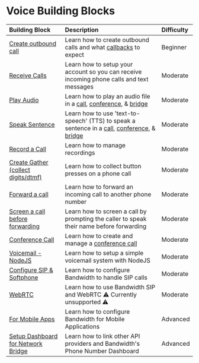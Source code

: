 # Voice Building Blocks

| Building Block                                           | Description                                                                                                                                                                                                                                                                                        | Difficulty |
|:---------------------------------------------------------|:---------------------------------------------------------------------------------------------------------------------------------------------------------------------------------------------------------------------------------------------------------------------------------------------------|:-----------|
| [Create outbound call](./outboundCall.md)                | Learn how to create outbound calls and what [callbacks](https://dev.bandwidth.com/ap-docs/apiCallbacks/voiceEvents.html) to expect                                                                                                                                                                  | Beginner   |
| [Receive Calls](./incomingCallandMessaging.md)           | Learn how to setup your account so you can receive incoming phone calls and text messages                                                                                                                                                                                                          | Moderate   |
| [Play Audio](./playAudio.md)                             | Learn how to play an audio file in a [call](https://dev.bandwidth.com/ap-docs/methods/calls/calls.html), [conference](https://dev.bandwidth.com/ap-docs/methods/conferences/conferences.html), & [bridge](https://dev.bandwidth.com/ap-docs/methods/bridges/bridges.html)                             | Moderate   |
| [Speak Sentence](./speakSentence.md)                     | Learn how to use 'text-to-speech' (TTS) to speak a sentence in a [call](https://dev.bandwidth.com/ap-docs/methods/calls/calls.html), [conference](https://dev.bandwidth.com/ap-docs/methods/conferences/conferences.html), & [bridge](https://dev.bandwidth.com/ap-docs/methods/bridges/bridges.html) | Moderate   |
| [Record a Call](./recordCall.md)                         | Learn how to manage recordings                                                                                                                                                                                                                                                                     | Moderate   |
| [Create Gather (collect digits/dtmf)](./createGather.md) | Learn how to collect button presses on a phone call                                                                                                                                                                                                                                                | Moderate   |
| [Forward a call](./forwardACall.md)                      | Learn how to forward an incoming call to another phone number                                                                                                                                                                                                                                      | Moderate   |
| [Screen a call before forwarding](callScreen.md#top)         | Learn how to screen a call by prompting the caller to speak their name before forwarding                                                                                                                                                                                                           | Moderate   |
| [Conference Call](./conferenceCall.md)                   | Learn how to create and manage a [conference call](https://dev.bandwidth.com/ap-docs/methods/conferences/conferences.html)                                                                                                                                                                          | Moderate   |
| [Voicemail - NodeJS](./voicemail.md)                     | Learn how to setup a simple voicemail system with NodeJS                                                                                                                                                                                                                                           | Moderate   |
| [Configure SIP & Softphone](./sip.md)                    | Learn how to configure Bandwidth to handle SIP calls                                                                                                                                                                                                                                               | Moderate   |
| [WebRTC](./webrtc.md)                                    | Learn how to use Bandwidth SIP and WebRTC ⚠️ Currently unsupported ⚠️                                                                                                                                                                                                                              | Moderate   |
| [For Mobile Apps](./acrobits.md)                         | Learn how to configure Bandwidth for Mobile Applications                                                                                                                                                                                                                                           | Advanced   |
| [Setup Dashboard for Network Bridge](./networkBridge.md) | Learn how to link other API providers and Bandwidth's Phone Number Dashboard                                                                                                                                                                                                                       | Advanced   |
